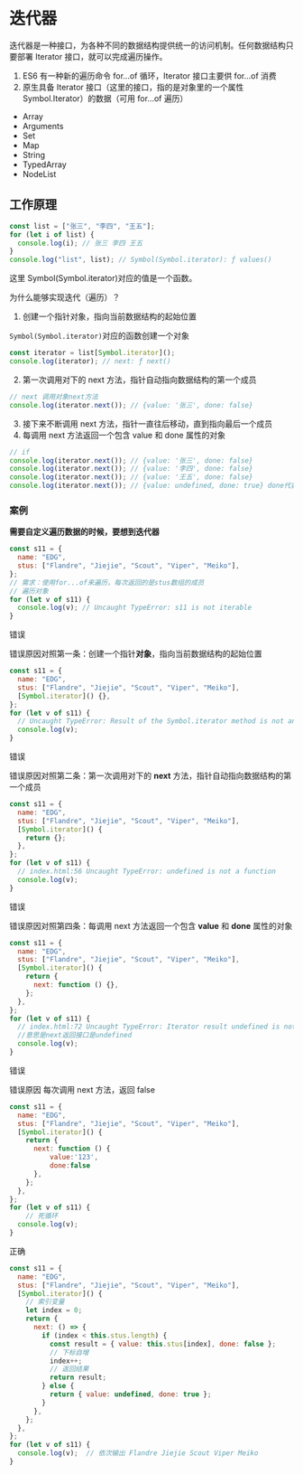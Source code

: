# 迭代器

迭代器是一种接口，为各种不同的数据结构提供统一的访问机制。任何数据结构只要部署 Iterator 接口，就可以完成遍历操作。

1. ES6 有一种新的遍历命令 for...of 循环，Iterator 接口主要供 for...of 消费
2. 原生具备 Iterator 接口（这里的接口，指的是对象里的一个属性 Symbol.Iterator）的数据（可用 for...of 遍历）

- Array
- Arguments
- Set
- Map
- String
- TypedArray
- NodeList

## 工作原理

```javascript
const list = ["张三", "李四", "王五"];
for (let i of list) {
  console.log(i); // 张三 李四 王五
}
console.log("list", list); // Symbol(Symbol.iterator): ƒ values()
```

这里 Symbol(Symbol.iterator)对应的值是一个函数。

为什么能够实现迭代（遍历）？

1. 创建一个指针对象，指向当前数据结构的起始位置

`Symbol(Symbol.iterator)`对应的函数创建一个对象

```javascript
const iterator = list[Symbol.iterator]();
console.log(iterator); // next: ƒ next()
```

2. 第一次调用对下的 next 方法，指针自动指向数据结构的第一个成员

```javascript
// next 调用对象next方法
console.log(iterator.next()); // {value: '张三', done: false}
```

3. 接下来不断调用 next 方法，指针一直往后移动，直到指向最后一个成员
4. 每调用 next 方法返回一个包含 value 和 done 属性的对象

```javascript
// if
console.log(iterator.next()); // {value: '张三', done: false}
console.log(iterator.next()); // {value: '李四', done: false}
console.log(iterator.next()); // {value: '王五', done: false}
console.log(iterator.next()); // {value: undefined, done: true} done代表是否完成时
```

### 案例

**需要自定义遍历数据的时候，要想到迭代器**

```javascript
const s11 = {
  name: "EDG",
  stus: ["Flandre", "Jiejie", "Scout", "Viper", "Meiko"],
};
// 需求：使用for...of来遍历，每次返回的是stus数组的成员
// 遍历对象
for (let v of s11) {
  console.log(v); // Uncaught TypeError: s11 is not iterable
}
```

错误

错误原因对照第一条：创建一个指针**对象**，指向当前数据结构的起始位置

```javascript
const s11 = {
  name: "EDG",
  stus: ["Flandre", "Jiejie", "Scout", "Viper", "Meiko"],
  [Symbol.iterator]() {},
};
for (let v of s11) {
  // Uncaught TypeError: Result of the Symbol.iterator method is not an object
  console.log(v);
}
```

错误

错误原因对照第二条：第一次调用对下的 **next** 方法，指针自动指向数据结构的第一个成员

```javascript
const s11 = {
  name: "EDG",
  stus: ["Flandre", "Jiejie", "Scout", "Viper", "Meiko"],
  [Symbol.iterator]() {
    return {};
  },
};
for (let v of s11) {
  // index.html:56 Uncaught TypeError: undefined is not a function
  console.log(v);
}
```

错误

错误原因对照第四条：每调用 next 方法返回一个包含 **value** 和 **done** 属性的对象

```javascript
const s11 = {
  name: "EDG",
  stus: ["Flandre", "Jiejie", "Scout", "Viper", "Meiko"],
  [Symbol.iterator]() {
    return {
      next: function () {},
    };
  },
};
for (let v of s11) {
  // index.html:72 Uncaught TypeError: Iterator result undefined is not an object
  //意思是next返回接口是undefined
  console.log(v);
}
```

错误

错误原因 每次调用 next 方法，返回 false

```javascript
const s11 = {
  name: "EDG",
  stus: ["Flandre", "Jiejie", "Scout", "Viper", "Meiko"],
  [Symbol.iterator]() {
    return {
      next: function () {
          value:'123',
          done:false
      },
    };
  },
};
for (let v of s11) {
    // 死循环
  console.log(v);
}
```

正确

```javascript
const s11 = {
  name: "EDG",
  stus: ["Flandre", "Jiejie", "Scout", "Viper", "Meiko"],
  [Symbol.iterator]() {
    // 索引变量
    let index = 0;
    return {
      next: () => {
        if (index < this.stus.length) {
          const result = { value: this.stus[index], done: false };
          // 下标自增
          index++;
          // 返回结果
          return result;
        } else {
          return { value: undefined, done: true };
        }
      },
    };
  },
};
for (let v of s11) {
  console.log(v);  // 依次输出 Flandre Jiejie Scout Viper Meiko
}
```
